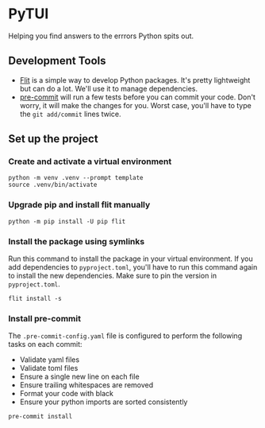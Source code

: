# PyTUI

Helping you find answers to the errrors Python spits out.

## Development Tools

- [Flit](https://flit.readthedocs.io/en/latest/) is a simple way to develop Python packages. It's pretty lightweight but can do a lot. We'll use it to manage dependencies.
- [pre-commit](https://pre-commit.com/) will run a few tests before you can commit your code. Don't worry, it will make the changes for you. Worst case, you'll have to type the `git add/commit` lines twice.


## Set up the project

### Create and activate a virtual environment
```
python -m venv .venv --prompt template
source .venv/bin/activate
```

### Upgrade pip and install flit manually
```
python -m pip install -U pip flit
```

### Install the package using symlinks

Run this command to install the package in your virtual environment. If you add dependencies to `pyproject.toml`, you'll have to run this command again to install the new dependencies. Make sure to pin the version in `pyproject.toml`.


```
flit install -s
```

### Install pre-commit
The `.pre-commit-config.yaml` file is configured to perform the following tasks on each commit:

- Validate yaml files
- Validate toml files
- Ensure a single new line on each file
- Ensure trailing whitespaces are removed
- Format your code with black
- Ensure your python imports are sorted consistently

```
pre-commit install
```
